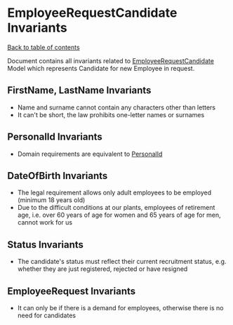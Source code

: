 # EmployeeRequestCandidate Invariants 

[Back to table of contents](_table-of-contents.md)

Document contains all invariants related to [EmployeeRequestCandidate](/CarFactory.Employees.Domain/Models/EmployeeRequestCandidate.cs) Model which represents Candidate for new Employee in request.

## FirstName, LastName Invariants

- Name and surname cannot contain any characters other than letters
- It can't be short, the law prohibits one-letter names or surnames

## PersonalId Invariants

- Domain requirements are equivalent to [PersonalId](personal-id.md)

## DateOfBirth Invariants

- The legal requirement allows only adult employees to be employed (minimum 18 years old)
- Due to the difficult conditions at our plants, employees of retirement age, i.e. over 60 years of age for women and 65 years of age for men, cannot work for us

## Status Invariants

- The candidate's status must reflect their current recruitment status, e.g. whether they are just registered, rejected or have resigned

## EmployeeRequest Invariants

- It can only be if there is a demand for employees, otherwise there is no need for candidates
